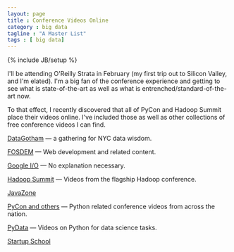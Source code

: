```yaml
---
layout: page
title : Conference Videos Online
category : big data
tagline : "A Master List"
tags : [ big data]
---
```

{% include JB/setup %}

I'll be attending O'Reilly Strata in February (my first trip out to Silicon Valley, and I'm elated).
I'm a big fan of the conference experience and getting to see what is state-of-the-art as well as
what is entrenched/standard-of-the-art now.

To that effect, I recently discovered that all of PyCon and Hadoop Summit place their videos online. I've included those as well as other collections of free conference videos I can find.

[DataGotham](http://www.youtube.com/user/DataGotham) &#8212; a gathering for NYC data wisdom.

[FOSDEM](https://fosdem.org/2014/news/2014-02-06-first-videos/) &#8212; Web development and related content.

[Google I/O](https://developers.google.com/events/io/) &#8212; No explanation necessary.

[Hadoop Summit](http://www.youtube.com/user/HadoopSummit) &#8212; Videos from the flagship Hadoop conference.

[JavaZone](http://jz13.java.no/)

[PyCon and others](http://pyvideo.org) &#8212; Python related conference videos from across the nation.

[PyData](http://vimeo.com/channels/pydata) &#8212; Videos on Python for data science tasks.

[Startup School](http://www.youtube.com/watch?list=SPQ-uHSnFig5PZH_UEL0JalZ2edVGsO2R8&v=KEy_ocXnrdY)
